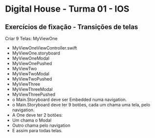 # Digital House - Turma 01 - IOS
## Exercícios de fixação - Transições de telas

Criar 9 Telas:
MyViewOne
-    MyViewOneViewController.swift
-   MyViewOne.storyboard
- MyViewOneModal
- MyViewOnePushed
- MyViewTwo
- MyViewTwoModal
- MyViewTwoPushed
- MyViewThree
- MyViewThreeModal
- MyViewThreePushed
- o Main.Storyboard deve ser Embedded numa navigation.
- o Main.Storyboard deve ter 9 botões, cada um chama uma tela, pelo navigation.
- A One deve ter 2 botões:
-    Um chama o Modal
-    Outro chama pelo navigation
- E assim para todas telas.
